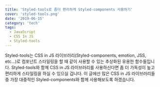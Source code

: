 ```yaml
---
title: 'Styled-tools로 좀더 편리하게 Styled-components 사용하기'
cover: 'styled-tools.png'
date: '2019-06-15'
category: 'tech'
tags:
  - JavaScript
  - CSS In JS
  - Styled-tools
---
```


Styled-tools는 CSS in JS 라이브러리(Styled-components, emotion, JSS, etc...)로 컴포넌트 스타일링을 할 때 같이 사용할 수 있는 추상화된 유용한 함수들입니다.
Styled-tools와 함께 CSS in JS 라이브러리를 사용하신다면 좀 더 가독성이 높고 편리하게 스타일링을 하실 수 있으실 겁니다.
이 글에선 많은 CSS in JS 라이브러리들 중 가장 대중적인 Styled-components와 함께 사용해보도록 하겠습니다.

